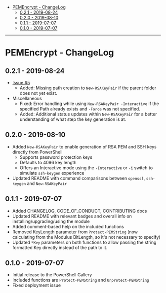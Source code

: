* [PEMEncrypt - ChangeLog](#pemencrypt---changelog)
  * [0.2.1 - 2019-08-24](#021---2019-08-24)
  * [0.2.0 - 2019-08-10](#020---2019-08-10)
  * [0.1.1 - 2019-07-07](#011---2019-07-07)
  * [0.1.0 - 2019-07-07](#010---2019-07-07)

***

# PEMEncrypt - ChangeLog

## 0.2.1 - 2019-08-24

* [Issue #5](https://github.com/scrthq/PEMEncrypt/issues/5)
  * Added: Missing path creation to `New-RSAKeyPair` if the parent folder does not yet exist.
* Miscellaneous
  * Fixed: Error handling while using `New-RSAKeyPair -Interactive` if the specified Path already exists and `-Force` was not specified.
  * Added: Additional status updates within `New-RSAKeyPair` for a better understanding of what step the key generation is at.

## 0.2.0 - 2019-08-10

* Added `New-RSAKeyPair` to enable generation of RSA PEM and SSH keys directly from PowerShell
  * Supports password protection keys
  * Defaults to 4096 key length
  * Offers an Interactive mode using the `-Interactive` or `-i` switch to simulate `ssh-keygen` experience
* Updated README with command comparisons between `openssl`, `ssh-keygen` and `New-RSAKeyPair`

## 0.1.1 - 2019-07-07

* Added CHANGELOG, CODE_OF_CONDUCT, CONTRIBUTING docs
* Updated README with relevant badges and overall info on installing/upgrading/using the module
* Added comment-based help on the included functions
* Removed KeyLength parameter from `Protect-PEMString` (now calculating from the Modulus BitLength, so it's not necessary to specify)
* Updated `*Key` parameters on both functions to allow passing the string formatted Key directly instead of the path to it.

## 0.1.0 - 2019-07-07

* Initial release to the PowerShell Gallery
* Included functions are `Protect-PEMString` and `Unprotect-PEMString`
* Fixed deployment issue
